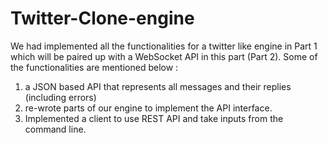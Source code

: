 # Twitter-Clone-engine

We had implemented all the functionalities for a twitter like engine in Part 1 which will be paired up with a WebSocket API in this part (Part 2). Some of the functionalities are mentioned below :

1. a JSON based API that represents all messages and their replies (including errors)
2. re-wrote parts of our engine to implement the API interface.
3. Implemented a client to use REST API and take inputs from the command line.
